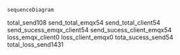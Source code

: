 ```mermaid
sequenceDiagram
```
total_send108
send_total_emqx54
send_total_client54
send_sucess_emqx_client54
send_sucess_client_emqx54
loss_emqx_client0
loss_client_emqx0
tota_sucess_send54
total_loss_send1431
